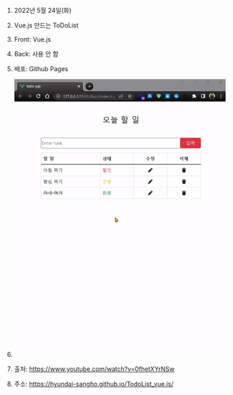 1. 2022년 5월 24일(화)

2. Vue.js 만드는 ToDoList

3. Front: Vue.js

4. Back: 사용 안 함

5. 배포: Github Pages

6. ![default](screenshot.gif)

7. 출처: https://www.youtube.com/watch?v=0fhetXYrNSw

8. 주소: https://hyundai-sangho.github.io/TodoList_vue.js/
